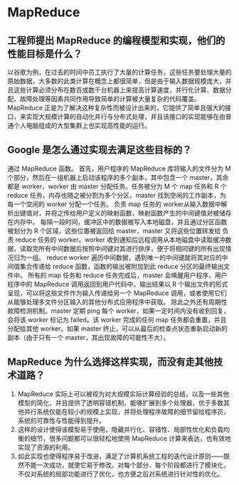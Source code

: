 # MapReduce
## 工程师提出 MapReduce 的编程模型和实现，他们的性能目标是什么？
以谷歌为例，在过去的时间中员工执行了大量的计算任务，这些任务要处理大量的原始数据，大多数的此类计算在概念上都很简单，但是由于输入数据规模庞大，并且这些计算必须分布在数百或数千台机器上来提高计算速度，并行化计算、数据分配、故障处理等因素共同作用导致简单的计算被大量复杂的代码覆盖。MapReduce 正是为了解决这种复杂性而被设计出来的，它提供了简单且强大的接口，来实现大规模计算的自动化并行与分布式处理，并且该接口的实现能够在由普通个人电脑组成的大型集群上也实现高性能的运行。

## Google 是怎么通过实现去满足这些目标的？
通过 MapReduce 函数。
首先，用户程序的 MapReduce 库将输入的文件分为 M 个部分，然后在一组机器上启动该程序的多个副本，其中包含一个 master，其余都是 worker，worker 由 master 分配任务。任务被分为 M 个 map 任务和 R 个 reduce 任务，内存也随之被分割为多个分区，master 找到空闲的工作副本，为每一个空闲的 worker 分配一个任务。
负责 map 任务的 worker从输入数据中解析出键值对，并将之传给用户定义的映射函数，映射函数产生的中间键值对被储存在内存中。
每隔一段时间，缓冲区中的数据被写入本地磁盘，并且通过分区函数被划分为 R 个区域，这些位置被返回给 master，master 又将这些位置转发给 负责 reduce 任务的 worker。worker 收到通知后远程调用从本地磁盘中读取缓冲数据，读取完所有中间数据后按照中间键对其进行排序，便于将相同键的所有出现情况归为一组。
reduce worker 遍历中间数据，遇到唯一的中间键就将其对应的中间值集合传递给 reduce 函数，函数的输出被附加到此 reduce 分区的最终输出文件中。
所有的 map 任务和 reduce 任务完成后，master 会唤醒用户程序，用户程序中的 MapReduce 调用返回到用户代码中，输出结果以 R 个输出文件的形式呈现，可以将这些文件作为输入传递给另一个 MapReduce 调用，或者使用它们从能够处理多文件分区输入的其他分布式应用程序中获取。
除此之外还有周期性故障检测机制。master 定期 ping 每个 worker，如果一定时间内没有收到回复，会将该 worker 标记为 failed。该 worker 完成的任何 map 任务都会重置，并且分配给其他 worker。如果 master 终止，可以从最后的检查点状态重新启动新的副本（由于只有一个 master，其出现故障的可能性不大）。

## MapReduce 为什么选择这样实现，而没有走其他技术道路？
1. MapReduce 实际上可以被视为对大规模实际计算经验的总结，以及一些其他模型的简化，并且提供了透明容错机制，能够扩展到多个处理器，优于多数其他并行系统仅能在较小的规模上实现，并将处理程序故障的细节留给程序员，系统的可靠性与性能得到提升。
2. 这样的设计使得该模型易于使用，隐藏并行化、容错性、局部性优化和负载均衡的细节，很多问题都可以很轻松地使用 MapReduce 计算来表达，也有效地实现了资源的利用。
3. 如此实现也使得程序易于改进，满足了计算机系统工程的迭代设计原则——既然不能一次成功，就使它易于修改。对每个部分、每个阶段都进行了模块化，不仅对系统的局部功能进行了优化，也方便之后对系统进行针对性的优化。
